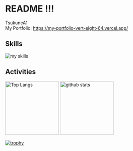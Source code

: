 <!-- 1. GitHub usernameを変更 -->
# README !!!
TsukuneA1<br>
My Portfolio: https://my-portfolio-vert-eight-64.vercel.app/
<br>
## Skills
<img alt="my skills" src="https://skillicons.dev/icons?theme=dark&perline=7&i=html,css,dart,python,js,ts,react,next,figma,prisma,supabase,rails,github,flutter,docker,astro,vercel" theme=dark/>

## Activities
<div align="left" theme=dark> 
  <img alt="Top Langs" height="170px" src="https://github-readme-stats.vercel.app/api?username=tsukuneA1&theme=vue-dark&layout=compact" theme=dark/>
  <img alt="github stats" height="170px" src="https://github-readme-stats.vercel.app/api/top-langs/?username=tsukuneA1&theme=vue-dark&layout=compact" />
</div>

[![trophy](https://github-profile-trophy.vercel.app/?username=tsukuneA1&theme=onedark)](https://github.com/ryo-ma/github-profile-trophy)
